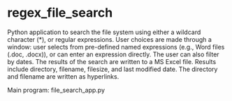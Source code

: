 # regex_file_search
Python application to search the file system using either a wildcard character (*), or regular expressions.
User choices are made through a window: user selects from pre-defined named expressions (e.g., Word files (.doc, .docx)), or can enter an expression directly.
The user can also filter by dates.
The results of the search are written to a MS Excel file. Results include directory, filename, filesize, and last modified date. The directory and filename are written as hyperlinks.

Main program: file_search_app.py
